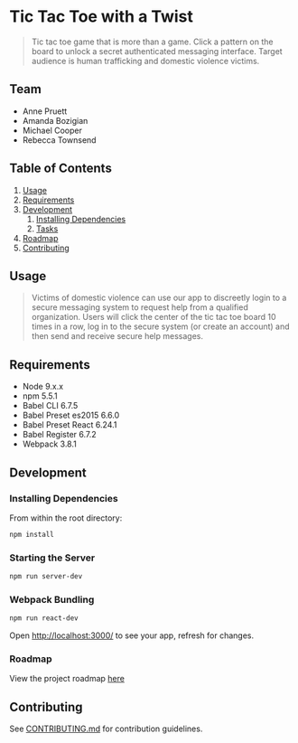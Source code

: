 # Tic Tac Toe with a Twist

> Tic tac toe game that is more than a game.  Click a pattern on the board to unlock a secret authenticated messaging interface.  Target audience is human trafficking and domestic violence victims.

## Team

  - Anne Pruett
  - Amanda Bozigian
  - Michael Cooper
  - Rebecca Townsend

## Table of Contents

1. [Usage](#Usage)
1. [Requirements](#requirements)
1. [Development](#development)
    1. [Installing Dependencies](#installing-dependencies)
    1. [Tasks](#tasks)
1. [Roadmap](#roadmap)
1. [Contributing](#contributing)

## Usage

> Victims of domestic violence can use our app to discreetly login to a secure messaging system to request help from a qualified organization. Users will click the center of the tic tac toe board 10 times in a row, log in to the secure system (or create an account) and then send and receive secure help messages.

## Requirements

- Node 9.x.x
- npm 5.5.1
- Babel CLI 6.7.5
- Babel Preset es2015 6.6.0
- Babel Preset React 6.24.1
- Babel Register 6.7.2
- Webpack 3.8.1

## Development

### Installing Dependencies

From within the root directory:

```sh
npm install
```

### Starting the Server

```sh
npm run server-dev
```

### Webpack Bundling

```sh
npm run react-dev
```

Open [http://localhost:3000/](http://localhost:3000/) to see your app, refresh for changes.

### Roadmap

View the project roadmap [here](http://bit.ly/2zLjWhM)


## Contributing

See [CONTRIBUTING.md](CONTRIBUTING.md) for contribution guidelines.
